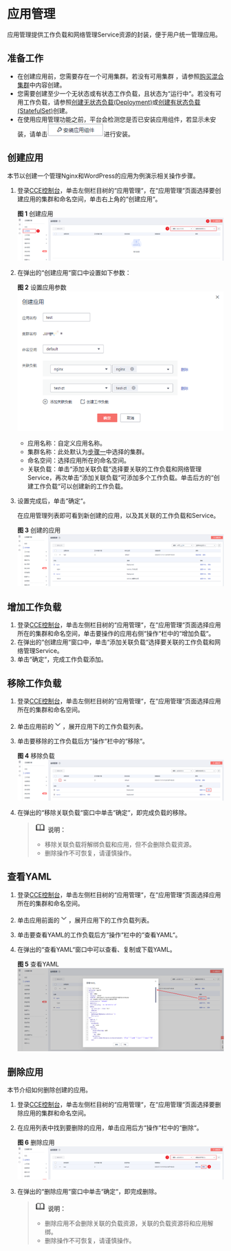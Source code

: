# 应用管理<a name="cce_01_0235"></a>

应用管理提供工作负载和网络管理Service资源的封装，便于用户统一管理应用。

## 准备工作<a name="section5307165133219"></a>

-   在创建应用前，您需要存在一个可用集群。若没有可用集群 ，请参照[购买混合集群](购买混合集群.md)中内容创建。
-   您需要创建至少一个无状态或有状态工作负载，且状态为“运行中“。若没有可用工作负载，请参照[创建无状态负载\(Deployment\)](创建无状态负载(Deployment).md)或[创建有状态负载\(StatefulSet\)](创建有状态负载(StatefulSet).md)创建。
-   在使用应用管理功能之前，平台会检测您是否已安装应用组件，若显示未安装，请单击![](figures/zh-cn_image_0219306966.png)进行安装。

## 创建应用<a name="section787611511715"></a>

本节以创建一个管理Nginx和WordPress的应用为例演示相关操作步骤。

1.  <a name="li136571149356"></a>登录[CCE控制台](https://console.huaweicloud.com/cce2.0/?utm_source=helpcenter)，单击左侧栏目树的“应用管理“，在“应用管理“页面选择要创建应用的集群和命名空间，单击右上角的“创建应用“。

    **图 1**  创建应用<a name="fig127841821192212"></a>  
    ![](figures/创建应用.png "创建应用")

2.  在弹出的“创建应用“窗口中设置如下参数：

    **图 2**  设置应用参数<a name="fig1237952516588"></a>  
    ![](figures/设置应用参数.png "设置应用参数")

    -   应用名称：自定义应用名称。
    -   集群名称：此处默认为[步骤一](#li136571149356)中选择的集群。
    -   命名空间：选择应用所在的命名空间。
    -   关联负载：单击“添加关联负载“选择要关联的工作负载和网络管理Service，再次单击“添加关联负载“可添加多个工作负载。单击后方的“创建工作负载“可以创建新的工作负载。

3.  设置完成后，单击“确定“。

    在应用管理列表即可看到新创建的应用，以及其关联的工作负载和Service。

    **图 3**  创建的应用<a name="fig053791214318"></a>  
    ![](figures/创建的应用.png "创建的应用")


## 增加工作负载<a name="section47959461614"></a>

1.  登录[CCE控制台](https://console.huaweicloud.com/cce2.0/?utm_source=helpcenter)，单击左侧栏目树的“应用管理“，在“应用管理“页面选择应用所在的集群和命名空间，单击要操作的应用右侧“操作“栏中的“增加负载“。
2.  在弹出的“创建应用“窗口中，单击“添加关联负载“选择要关联的工作负载和网络管理Service。
3.  单击“确定“，完成工作负载添加。

## 移除工作负载<a name="section1910644291617"></a>

1.  登录[CCE控制台](https://console.huaweicloud.com/cce2.0/?utm_source=helpcenter)，单击左侧栏目树的“应用管理“，在“应用管理“页面选择应用所在的集群和命名空间。
2.  单击应用前的![](figures/zh-cn_image_0200664332.png)，展开应用下的工作负载列表。
3.  单击要移除的工作负载后方“操作“栏中的“移除“。

    **图 4**  移除负载<a name="fig215715811310"></a>  
    ![](figures/移除负载.png "移除负载")

4.  在弹出的“移除关联负载“窗口中单击“确定“，即完成负载的移除。

    >![](public_sys-resources/icon-note.gif) **说明：** 
    >-   移除关联负载将解绑负载和应用，但不会删除负载资源。
    >-   删除操作不可恢复，请谨慎操作。


## 查看YAML<a name="section717417200324"></a>

1.  登录[CCE控制台](https://console.huaweicloud.com/cce2.0/?utm_source=helpcenter)，单击左侧栏目树的“应用管理“，在“应用管理“页面选择应用所在的集群和命名空间。
2.  单击应用前面的![](figures/zh-cn_image_0200664817.png)，展开应用下的工作负载列表。
3.  单击要查看YAML的工作负载后方“操作“栏中的“查看YAML“。
4.  在弹出的“查看YAML“窗口中可以查看、复制或下载YAML。

    **图 5**  查看YAML<a name="fig1913813123620"></a>  
    ![](figures/查看YAML.png "查看YAML")


## 删除应用<a name="section1358353114136"></a>

本节介绍如何删除创建的应用。

1.  登录[CCE控制台](https://console.huaweicloud.com/cce2.0/?utm_source=helpcenter)，单击左侧栏目树的“应用管理“，在“应用管理“页面选择要删除应用的集群和命名空间。
2.  在应用列表中找到要删除的应用，单击应用后方“操作“栏中的“删除“。

    **图 6**  删除应用<a name="fig890882171215"></a>  
    ![](figures/删除应用.png "删除应用")

3.  在弹出的“删除应用“窗口中单击“确定“，即完成删除。

    >![](public_sys-resources/icon-note.gif) **说明：** 
    >-   删除应用不会删除关联的负载资源，关联的负载资源将和应用解绑。
    >-   删除操作不可恢复，请谨慎操作。


